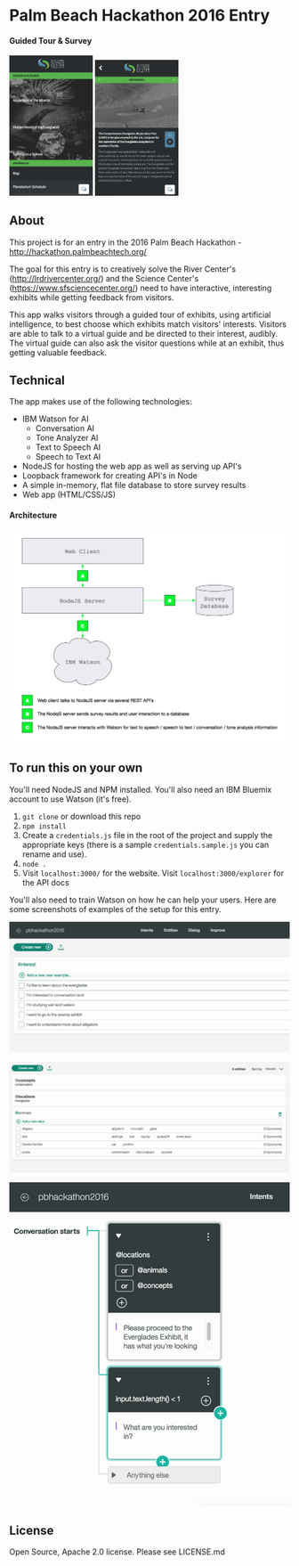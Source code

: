 # Palm Beach Hackathon 2016 Entry

#### Guided Tour & Survey

<img src="info/home.png" width="150"> <img src="info/detail.png" width="150">

## About
This project is for an entry in the 2016 Palm Beach Hackathon - http://hackathon.palmbeachtech.org/

The goal for this entry is to creatively solve the River Center's (http://lrdrivercenter.org/) and the
Science Center's (https://www.sfsciencecenter.org/) need to have interactive, interesting exhibits while
getting feedback from visitors.

This app walks visitors through a guided tour of exhibits, using artificial intelligence, to best
choose which exhibits match visitors' interests.  Visitors are able to talk to a virtual guide and
be directed to their interest, audibly.  The virtual guide can also ask the visitor questions while
at an exhibit, thus getting valuable feedback.

## Technical
The app makes use of the following technologies:

-  IBM Watson for AI
	- Conversation AI
	- Tone Analyzer AI
	- Text to Speech AI
	- Speech to Text AI
- NodeJS for hosting the web app as well as serving up API's
- Loopback framework for creating API's in Node
- A simple in-memory, flat file database to store survey results
- Web app (HTML/CSS/JS)

#### Architecture

![Dialog](info/architecture.png)

## To run this on your own
You'll need NodeJS and NPM installed.  You'll also need an IBM Bluemix account to use Watson (it's free).

1.  `git clone` or download this repo
2.  `npm install`
3.  Create a `credentials.js` file in the root of the project and supply the appropriate keys (there is a sample `credentials.sample.js` you can rename and use).
4.  `node .`
5.  Visit `localhost:3000/` for the website.  Visit `localhost:3000/explorer` for the API docs

You'll also need to train Watson on how he can help your users.  Here are some screenshots of examples
of the setup for this entry.

![Dialog](info/interests.png)

![Dialog](info/entities.png)

![Dialog](info/dialog.png)

## License

Open Source, Apache 2.0 license.  Please see LICENSE.md
